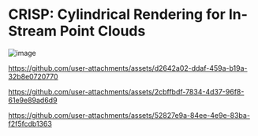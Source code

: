 # CRISP: Cylindrical Rendering for In-Stream Point Clouds
![image](https://github.com/user-attachments/assets/4ee3e6e2-7d92-489d-90a8-63b200f00f00)


https://github.com/user-attachments/assets/d2642a02-ddaf-459a-b19a-32b8e0720770






https://github.com/user-attachments/assets/2cbffbdf-7834-4d37-96f8-61e9e89ad6d9



https://github.com/user-attachments/assets/52827e9a-84ee-4e9e-83ba-f2f5fcdb1363

